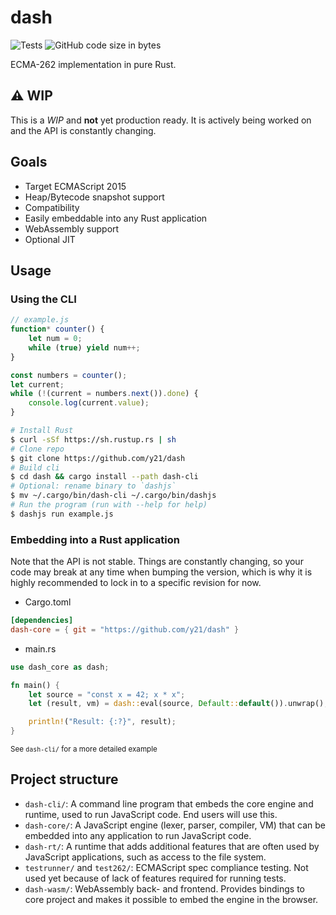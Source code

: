 # dash
![Tests](https://github.com/y21/dash/actions/workflows/test.yml/badge.svg)
![GitHub code size in bytes](https://img.shields.io/github/languages/code-size/y21/dash)

ECMA-262 implementation in pure Rust. 

## ⚠️ WIP
This is a *WIP* and **not** yet production ready. It is actively being worked on and the API is constantly changing.

## Goals
- Target ECMAScript 2015
- Heap/Bytecode snapshot support
- Compatibility
- Easily embeddable into any Rust application
- WebAssembly support
- Optional JIT

## Usage
### Using the CLI
```js
// example.js
function* counter() {
    let num = 0;
    while (true) yield num++;
}

const numbers = counter();
let current;
while (!(current = numbers.next()).done) {
    console.log(current.value);
}

```
```sh
# Install Rust
$ curl -sSf https://sh.rustup.rs | sh
# Clone repo
$ git clone https://github.com/y21/dash
# Build cli
$ cd dash && cargo install --path dash-cli
# Optional: rename binary to `dashjs`
$ mv ~/.cargo/bin/dash-cli ~/.cargo/bin/dashjs
# Run the program (run with --help for help)
$ dashjs run example.js
```

### Embedding into a Rust application
Note that the API is not stable. Things are constantly changing, so your code may break at any time when bumping the version, which is why it is highly recommended to lock in to a specific revision for now.

- Cargo.toml
```toml
[dependencies]
dash-core = { git = "https://github.com/y21/dash" }
```
- main.rs
```rs
use dash_core as dash;

fn main() {
    let source = "const x = 42; x * x";
    let (result, vm) = dash::eval(source, Default::default()).unwrap();

    println!("Result: {:?}", result);
}
```
<sub>See `dash-cli/` for a more detailed example</sub>

## Project structure
- `dash-cli/`: A command line program that embeds the core engine and runtime, used to run JavaScript code. End users will use this. 
- `dash-core/`: A JavaScript engine (lexer, parser, compiler, VM) that can be embedded into any application to run JavaScript code.
- `dash-rt/`: A runtime that adds additional features that are often used by JavaScript applications, such as access to the file system.
- `testrunner/` and `test262/`: ECMAScript spec compliance testing. Not used yet because of lack of features required for running tests.
- `dash-wasm/`: WebAssembly back- and frontend. Provides bindings to core project and makes it possible to embed the engine in the browser.
